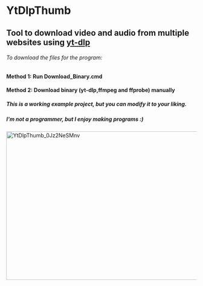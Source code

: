 # YtDlpThumb

## Tool to download video and audio from multiple websites using [yt-dlp](https://github.com/yt-dlp/yt-dlp) ## 

###### To download the files for the program:


#### Method 1: Run Download_Binary.cmd

#### Method 2: Download binary (yt-dlp,ffmpeg and ffprobe) manually

##### This is a working example project, but you can modify it to your liking.

##### I'm not a programmer, but I enjoy making programs :)



<img width="1094" height="393" alt="YtDlpThumb_0Jz2NeSMnv" src="https://github.com/user-attachments/assets/74fa304d-493d-4bce-b465-59270fa855ec" />
